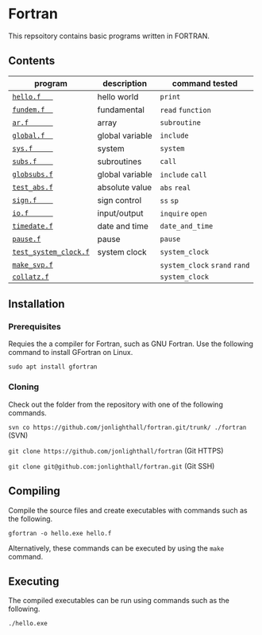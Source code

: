 # Fortran
This repsoitory contains basic programs written in FORTRAN.

## Contents

| program              | description                           | command tested |
| -------------------- | ------------------------------------  | ---- | 
| [`hello.f   `](hello.f   ) | hello world | `print`
| [`fundem.f  `](fundem.f  ) | fundamental | `read` `function`
| [`ar.f      `](ar.f	   ) | array | `subroutine`
| [`global.f  `](global.f  ) | global variable | `include`
| [`sys.f     `](sys.f	   ) | system | `system`
| [`subs.f    `](subs.f	   ) | subroutines | `call`
| [`globsubs.f`](globsubs.f) | global variable | `include` `call`
| [`test_abs.f`](test_abs.f) | absolute value | `abs` `real`
| [`sign.f    `](sign.f    ) | sign control | `ss` `sp`
| [`io.f      `](io.f      ) | input/output | `inquire` `open`
| [`timedate.f`](timedate.f) | date and time | `date_and_time`
| [`pause.f`](pause.f) | pause | `pause`
| [`test_system_clock.f`](test_system_clock.f) | system clock | `system_clock`
| [`make_svp.f`](make_svp.f) |  | `system_clock` `srand` `rand`
| [`collatz.f`](collatz.f) |  | `system_clock`

## Installation

### Prerequisites

Requies the a compiler for Fortran, such as GNU Fortran.
Use the following command to install GFortran on Linux.

`sudo apt install gfortran`

### Cloning

Check out the folder from the repository with one of the following commands.

`svn co https://github.com/jonlighthall/fortran.git/trunk/ ./fortran` (SVN)

`git clone https://github.com/jonlighthall/fortran` (Git HTTPS)

`git clone git@github.com:jonlighthall/fortran.git` (Git SSH)

## Compiling
Compile the source files and create executables with commands such as the following.

`gfortran -o hello.exe hello.f` 

Alternatively, these commands can be executed by using the `make` command.

## Executing
The compiled executables can be run using commands such as the following.
  
`./hello.exe`
